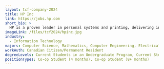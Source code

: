 ```yaml
---
layout: tcf-company-2024
title: HP Inc
link: https://jobs.hp.com
short_bio: >
  HP is a proven leader in personal systems and printing, delivering innovations that empower people to create, interact, and inspire like never before. HP has an impressive portfolio and strong innovation pipeline across areas such as blended reality technology, immersive computing, commercial PCs, tablets, notebooks, printing, and leading innovation in 3D printing that will revolutionize the manufacturing industry like never before. We engineer experiences that amaze. With the heart and energy of a start-up and the brain and muscle of a Fortune Global 100 corporation, our vision is to create technology that makes life better for everyone, everywhere. We are looking for visionaries who are ready to make an impact on the way the world works. At HP, the future's yours to create!
imageLink: /files/tcf2024/hpinc.jpg
industry:
  - Information Technology
majors: Computer Science, Mathematics, Computer Engineering, Electrical Engineering, Engineering Physics
workAuth: Canadian Citizen/Permanent Resident
degreeLevels: Current Students in an Undergraduate Program, Current Students in a Masters Program
positionTypes: Co-op Student (4 months), Co-op Student (8+ months)
---
```

